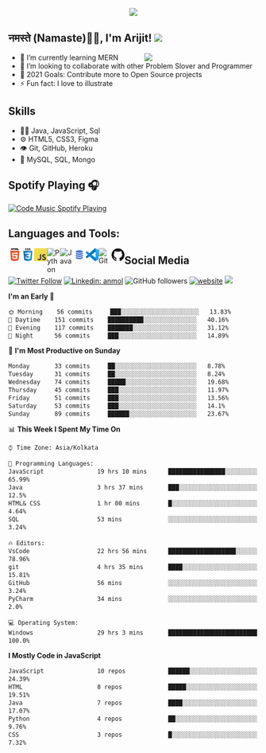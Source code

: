 <p align="center">
  <img style="width:8rem; height:auto" src="https://cdn.dribbble.com/users/1787323/screenshots/10091971/media/d43c019bfeff34be8816481e843ea8c1.png"/>
</p>

<h2>नमस्ते (Namaste)🙏🏻, I'm Arijit! <img src="https://c.tenor.com/nz2nnGCEYH8AAAAj/micacalala-michi.gif" width="50"></h2>
<img align='right' src="https://media.giphy.com/media/M9gbBd9nbDrOTu1Mqx/giphy.gif" width="230">

- 🌱 I’m currently learning MERN 
- 👯 I’m looking to collaborate with other Problem Slover and Programmer
- 🥅 2021 Goals: Contribute more to Open Source projects
- ⚡ Fun fact: I love to illustrate

## Skills

- 👨‍💻 Java, JavaScript, Sql
- ⚙️ HTML5, CSS3, Figma
- 👁️ Git, GitHub, Heroku
- 💽 MySQL, SQL, Mongo

## Spotify Playing 🎧

[<img src="https://now-playing-codestackr.vercel.app/api/spotify-playing" alt="Code Music Spotify Playing" width="350" />](https://open.spotify.com/user/31lhrwdgbdbf7h5hzx6xd2jhmjoe)

## Languages and Tools:

[<img align="left" alt="HTML5" width="26px" src="https://raw.githubusercontent.com/github/explore/80688e429a7d4ef2fca1e82350fe8e3517d3494d/topics/html/html.png" />]()
[<img align="left" alt="CSS3" width="26px" src="https://raw.githubusercontent.com/github/explore/80688e429a7d4ef2fca1e82350fe8e3517d3494d/topics/css/css.png" />]()
[<img align="left" alt="JavaScript" width="26px" src="https://raw.githubusercontent.com/github/explore/80688e429a7d4ef2fca1e82350fe8e3517d3494d/topics/javascript/javascript.png" />]()
[<img align="left" alt="Python" width="26px" src="https://github.com/RayFisher-24/RayFisher-24/blob/master/icons/Python.png" />]()
[<img align="left" alt="Java" width="26px" src="https://github.com/RayFisher-24/RayFisher-24/blob/master/icons/Java.png" />]()
[<img align="left" alt="SQL" width="26px" src="https://raw.githubusercontent.com/github/explore/80688e429a7d4ef2fca1e82350fe8e3517d3494d/topics/sql/sql.png" />]()
[<img align="left" alt="Visual Studio Code" width="26px" src="https://raw.githubusercontent.com/github/explore/80688e429a7d4ef2fca1e82350fe8e3517d3494d/topics/visual-studio-code/visual-studio-code.png" />]("https://code.visualstudio.com/download")
[<img align="left" alt="Git" width="26px" src="https://github.com/RayFisher-24/RayFisher-24/blob/master/icons/Git.png" />]()
[<img align="left" alt="GitHub" width="26px" src="https://raw.githubusercontent.com/github/explore/78df643247d429f6cc873026c0622819ad797942/topics/github/github.png" />]()

## Social Media

[![Twitter Follow](https://img.shields.io/twitter/follow/ArijitEato?label=Follow)](https://twitter.com/intent/follow?screen_name=arijiteato)
[![Linkedin: anmol](https://img.shields.io/badge/-arijit-blue?style=flat-square&logo=Linkedin&logoColor=white&link=https://www.linkedin.com/in/arijit-mondal-8ab6ab1b7//)](https://www.linkedin.com/in/arijit-mondal-8ab6ab1b7/)
![GitHub followers](https://img.shields.io/github/followers/RayFisher-24?label=Follow&style=social)
[![website](https://img.shields.io/badge/Website-46a2f1.svg?&style=flat-square&logo=Google-Chrome&logoColor=white&link=)]()
![](https://visitor-badge.glitch.me/badge?page_id=anmol098.anmol098)

**I'm an Early 🐤** 

```text
🌞 Morning    56 commits     ███░░░░░░░░░░░░░░░░░░░░░░   13.83% 
🌆 Daytime    151 commits    ██████████░░░░░░░░░░░░░░░   40.16% 
🌃 Evening    117 commits    ███████░░░░░░░░░░░░░░░░░░   31.12% 
🌙 Night      56 commits     ███░░░░░░░░░░░░░░░░░░░░░░   14.89%

```
📅 **I'm Most Productive on Sunday** 

```text
Monday       33 commits     ██░░░░░░░░░░░░░░░░░░░░░░░   8.78% 
Tuesday      31 commits     ██░░░░░░░░░░░░░░░░░░░░░░░   8.24% 
Wednesday    74 commits     █████░░░░░░░░░░░░░░░░░░░░   19.68% 
Thursday     45 commits     ███░░░░░░░░░░░░░░░░░░░░░░   11.97% 
Friday       51 commits     ███░░░░░░░░░░░░░░░░░░░░░░   13.56% 
Saturday     53 commits     ███░░░░░░░░░░░░░░░░░░░░░░   14.1% 
Sunday       89 commits     ██████░░░░░░░░░░░░░░░░░░░   23.67%

```


📊 **This Week I Spent My Time On** 

```text
⌚︎ Time Zone: Asia/Kolkata

💬 Programming Languages: 
JavaScript               19 hrs 10 mins      ████████████████░░░░░░░░░   65.99% 
Java                     3 hrs 37 mins       ███░░░░░░░░░░░░░░░░░░░░░░   12.5% 
HTML& CSS                1 hr 00 mins        █░░░░░░░░░░░░░░░░░░░░░░░░   4.64% 
SQL                      53 mins             ░░░░░░░░░░░░░░░░░░░░░░░░░   3.24% 

🔥 Editors: 
VsCode                   22 hrs 56 mins      ███████████████████░░░░░░   78.96% 
git                      4 hrs 35 mins       ████░░░░░░░░░░░░░░░░░░░░░   15.81% 
GitHub                   56 mins             ░░░░░░░░░░░░░░░░░░░░░░░░░   3.24% 
PyCharm                  34 mins             ░░░░░░░░░░░░░░░░░░░░░░░░░   2.0%

💻 Operating System: 
Windows                  29 hrs 3 mins       █████████████████████████   100.0%

```

**I Mostly Code in JavaScript** 

```text
JavaScript               10 repos            ██████░░░░░░░░░░░░░░░░░░░   24.39% 
HTML                     8 repos             █████░░░░░░░░░░░░░░░░░░░░   19.51% 
Java                     7 repos             ████░░░░░░░░░░░░░░░░░░░░░   17.07% 
Python                   4 repos             ██░░░░░░░░░░░░░░░░░░░░░░░   9.76% 
CSS                      3 repos             █░░░░░░░░░░░░░░░░░░░░░░░░   7.32%
